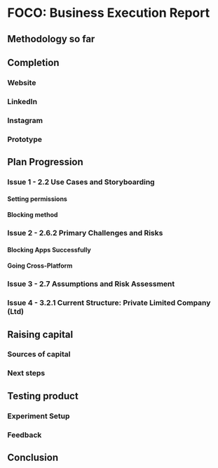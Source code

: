 
# FOCO: Business Execution Report

## Methodology so far
<!-- How have we run our business so far?  -->


## Completion
<!-- What we have done so far?  -->

### Website


### LinkedIn


### Instagram


### Prototype



## Plan Progression
<!-- How far we have gotten with the business plan?  -->


### Issue 1 - 2.2 Use Cases and Storyboarding

#### Setting permissions
<!-- How will the system interact with app permission settings? -->

#### Blocking method
<!-- How will the blocking method be manifested to the user? -->


### Issue 2 - 2.6.2 Primary Challenges and Risks

#### Blocking Apps Successfully
<!-- How do we ensure that the MVP can actually block other apps? -->


#### Going Cross-Platform
<!-- How do we ensure functionality across all OSs? -->


### Issue 3 - 2.7 Assumptions and Risk Assessment


### Issue 4 - 3.2.1 Current Structure: Private Limited Company (Ltd)



## Raising capital
<!-- How have we raised money to support the business in the initial phase?  -->

### Sources of capital


### Next steps



## Testing product
<!-- How have we tested the product and what results did we get?  -->

### Experiment Setup


### Feedback



## Conclusion
<!-- How do we evaluate our progress and what will we do next?  -->
